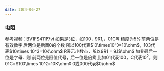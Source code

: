 ```yaml
---
date: 2024-06-27
---
```

### 电阻
参考视频：BV1FS411P7vi
如果是3位，如100，9R1,，01C等
	精度为5%
	前两位是有效数字
	后两位是后面0的个数
		所以100代表$10\times10^0=10\ohm$，103代表$10\times 10^3=10K\ohm$
	R表示小数点，所以9R1 = 9.1$\ohm$
	如果最后一位是字母，则
		前两位是阻值代号，后一位是倍乘
		比如01代表100，C代表$10^2$，则01C=$100\times 10^2=10K\ohm$
0或000代表$0\ohm$
